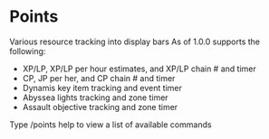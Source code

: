 # Points
Various resource tracking into display bars
As of 1.0.0 supports the following:
- XP/LP, XP/LP per hour estimates, and XP/LP chain # and timer
- CP, JP per her, and CP chain # and timer
- Dynamis key item tracking and event timer
- Abyssea lights tracking and zone timer
- Assault objective tracking and zone timer

Type /points help to view a list of available commands
